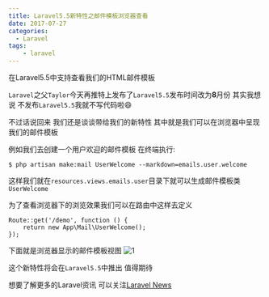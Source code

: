 ```yaml
---
title: Laravel5.5新特性之邮件模板浏览器查看
date: 2017-07-27
categories:
  - Laravel
tags:
    - laravel
---
```

在Laravel5.5中支持查看我们的HTML邮件模板

`Laravel`之父`Taylor`今天再推特上发布了`Laravel5.5`发布时间改为**8**月份 其实我想说 不发布`Laravel5.5`我就不写代码啦:smile:

不过话说回来 我们还是谈谈带给我们的新特性 其中就是我们可以在浏览器中呈现我们的邮件模板

例如我们去创建一个用户欢迎的邮件模板 在终端执行:

```shell
$ php artisan make:mail UserWelcome --markdown=emails.user.welcome
```

这样我们就在`resources.views.emails.user`目录下就可以生成邮件模板类`UserWelcome`

为了查看浏览器下的浏览效果我们可以在路由中这样去定义
```php?start_inline=1
Route::get('/demo', function () {
    return new App\Mail\UserWelcome();
});
```
下面就是浏览器显示的邮件模板视图
![1](/images/articles/2017-07-25/1.png)

这个新特性将会在`Laravel5.5`中推出  值得期待

想要了解更多的Laravel资讯  可以关注[Laravel News](https://laravel-news.com/render-mailables)
